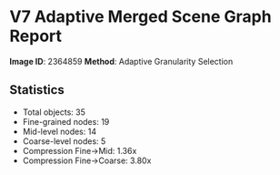 # V7 Adaptive Merged Scene Graph Report

**Image ID**: 2364859
**Method**: Adaptive Granularity Selection

## Statistics

- Total objects: 35
- Fine-grained nodes: 19
- Mid-level nodes: 14
- Coarse-level nodes: 5
- Compression Fine→Mid: 1.36x
- Compression Fine→Coarse: 3.80x
